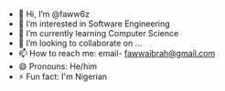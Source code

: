 - 👋 Hi, I’m @faww6z
- 👀 I’m interested in Software Engineering
- 🌱 I’m currently learning Computer Science
- 💞️ I’m looking to collaborate on ...
- 📫 How to reach me: email- fawwaibrah@gmail.com
- 😄 Pronouns: He/him
- ⚡ Fun fact: I'm Nigerian

<!---
faww6z/faww6z is a ✨ special ✨ repository because its `README.md` (this file) appears on your GitHub profile.
You can click the Preview link to take a look at your changes.
--->
